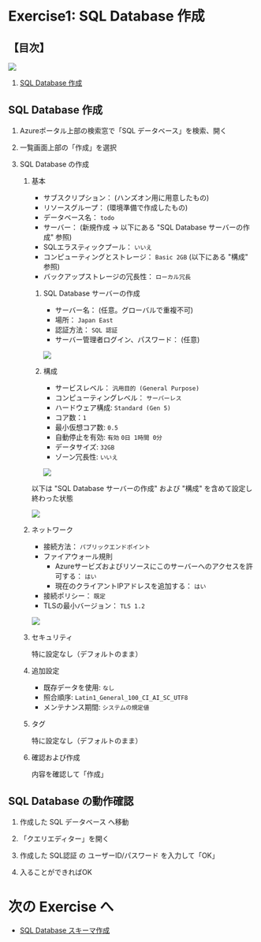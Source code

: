 # Exercise1: SQL Database 作成

## 【目次】

![](images/ex02-0000-sqldb.png)

1. [SQL Database 作成](#sql-database-作成)


## SQL Database 作成

1.  Azureポータル上部の検索窓で「SQL データベース」を検索、開く

1. 一覧画面上部の「作成」を選択

1. SQL Database の作成

    1. 基本

        * サブスクリプション： (ハンズオン用に用意したもの)
        * リソースグループ： (環境準備で作成したもの)
        * データベース名： `todo`
        * サーバー： (新規作成 → 以下にある "SQL Database サーバーの作成" 参照)
        * SQLエラスティックプール： `いいえ`
        * コンピューティングとストレージ： `Basic 2GB` (以下にある "構成" 参照)
        * バックアップストレージの冗長性： `ローカル冗長`

        1. SQL Database サーバーの作成

            * サーバー名： (任意。グローバルで重複不可)
            * 場所： `Japan East`
            * 認証方法： `SQL 認証`
            * サーバー管理者ログイン、パスワード： (任意)

            ![](images/ex02-0101-sqldb.png)

        1. 構成

            * サービスレベル： `汎用目的 (General Purpose)`
            * コンピューティングレベル： `サーバーレス`
            * ハードウェア構成: `Standard (Gen 5)`
            * コア数：`1`
            * 最小仮想コア数: `0.5`
            * 自動停止を有効: `有効` `0日 1時間 0分`
            * データサイズ: `32GB`
            * ゾーン冗長性: `いいえ`
        
            ![](images/ex02-0102-sqldb.png)

        以下は "SQL Database サーバーの作成" および "構成" を含めて設定し終わった状態

        ![](images/ex02-0103-sqldb.png)

    1. ネットワーク

        * 接続方法： `パブリックエンドポイント`
        * ファイアウォール規則
            * Azureサービズおよびリソースにこのサーバーへのアクセスを許可する： `はい`
            * 現在のクライアントIPアドレスを追加する： `はい`
        * 接続ポリシー： `既定`
        * TLSの最小バージョン： `TLS 1.2`

        ![](images/ex02-0104-sqldb.png)

    1. セキュリティ

        特に設定なし（デフォルトのまま）

    1. 追加設定

        * 既存データを使用: `なし`
        * 照合順序: `Latin1_General_100_CI_AI_SC_UTF8`
        * メンテナンス期間: `システムの規定値`

    1. タグ

        特に設定なし（デフォルトのまま）

    1. 確認および作成

        内容を確認して「作成」



## SQL Database の動作確認

1. 作成した SQL データベース へ移動

1. 「クエリエディター」を開く

1. 作成した SQL認証 の ユーザーID/パスワード を入力して「OK」

1. 入ることができればOK



# 次の Exercise へ

* [SQL Database スキーマ作成](exercise02.md)
